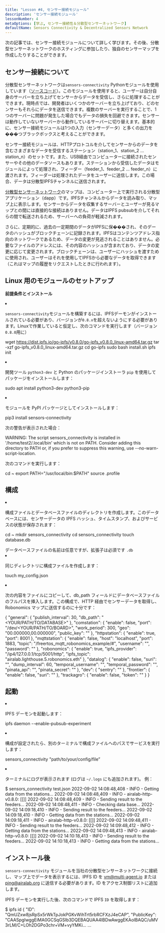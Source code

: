 ```yaml
---
title: "Lesson #4, センサー接続モジュール"
description: 'センサー接続モジュール'
lessonNumber: 4
metaOptions: [学ぶ, センサー接続性＆分散型センサーネットワーク]
defaultName: Sensors Connectivity & Decentralized Sensors Network
---
```


次の記事では、センサー接続モジュールについて詳しく学びます。その後、分散型センサーネットワークのホスティングに参加したり、独自のセンサーマップを作成したりすることができます。

## センサー接続について

分散型センサーネットワークは`sensors-connectivity` Pythonモジュールを使用しています（[ソースコード](https://github.com/airalab/sensors-connectivity)）。このモジュールを使用すると、ユーザーは自分自身のサーバーを立ち上げてセンサーからデータを受信し、さらに処理することができます。現時点では、開発者はいくつかのサーバーを立ち上げており、どのセンサーもそれらにデータを送信できます。複数のサーバーを実行することで、1つのサーバーに問題が発生した場合でもデータの損失を回避できます。センサーは動作していないサーバーから動作しているサーバーに切り替えます。基本的に、センサー接続モジュールは1つの入力（センサーデータ）と多くの出力を���つブラックボックスと考えることができます。

<LessonImages  figure figureCaption="Module architecture" src="sensors-connectivity-course/lesson-4-1.png" alt="Module architecture"/>

センサー接続モジュールは、HTTPプロトコルを介してセンサーからのデータを含むさまざまなデータを受信するステーション（station_1、station_2 ... station_n）のセットです。また、USB経由でコンピューターに接続されたセンサーやその他のデータソースもあります。ステーションから受信したデータはモジュールによって処理され、フィーダー（feeder_1、feeder_2 ... feeder_n）に渡されます。フィーダーは処理されたデータをユーザーに送信します。この場合、データは分散型IPFSチャンネルに送信されます。 

[分散型センサーネットワーク](https://sensors.robonomics.network/#/)のマップは、コンピューター上で実行される分散型アプリケーション（dapp）です。IPFSチャンネルからデータを読み取り、マップ上に表示します。センサーからデータを収集するサーバーとユーザーが見るマップとの間には直接的な接続はありません。データはIPFS pubsubを介してそれらの間で転送されるため、サーバーへの負荷が軽減されます。 

さらに、定期的に、過去の一定期間のデータがIPFSに保���され、そのデータのハッシュがブロックチェーンに記録されます。IPFSはコンテンツアドレス指向のネットワークであるため、データの変更が見逃されることはありません。必要なファイルのアドレスには、その内容のハッシュが含まれており、データの変更に応じて変更されます。ブロックチェーンは、ユーザーにハッシュを渡すために使用され、ユーザーはそれを使用してIPFSから必要なデータを取得できます（これはマップの履歴をリクエストしたときに行われます）。

## Linux 用のモジュールのセットアップ

**前提条件とインストール**

<List type="numbers">

<li>

`sensors-connectivity`モジュールを構築するには、IPFSデーモンがインストールされている必要があり、バージョンが`0.8.x`を超えないようにする必要があります。Linuxで作業していると仮定し、次のコマンドを実行します（バージョン`0.8.0`用に）

<LessonCodeWrapper codeClass="big-code" language="bash">wget https://dist.ipfs.io/go-ipfs/v0.8.0/go-ipfs_v0.8.0_linux-amd64.tar.gz
tar -xzf go-ipfs_v0.8.0_linux-amd64.tar.gz
cd go-ipfs
sudo bash install.sh
ipfs init</LessonCodeWrapper>

</li>


<li>

開発ツール `python3-dev` と Python のパッケージインストーラ `pip` を使用してパッケージをインストールします：

<LessonCodeWrapper codeClass="long-code" language="bash">sudo apt install python3-dev python3-pip</LessonCodeWrapper>

</li>


<li>

モジュールを PyPI パッケージとしてインストールします：

<LessonCodeWrapper codeClass="long-code" language="bash">pip3 install sensors-connectivity</LessonCodeWrapper>

次の警告が表示された場合： 

<LessonCodeWrapper codeClass="big-code" language="bash">WARNING: The script sensors_connectivity is installed in '/home/test2/.local/bin' which is not on PATH.
Consider adding this directory to PATH or, if you prefer to suppress this warning, use --no-warn-script-location.</LessonCodeWrapper>

次のコマンドを実行します：

<LessonCodeWrapper  language="bash">cd ~
export PATH="/usr/local/bin:$PATH"
source .profile</LessonCodeWrapper>

</li>

</List>

## 構成

<List type="numbers">

<li>

構成ファイルとデータベースファイルのディレクトリを作成します。このデータベースには、センサーデータの IPFS ハッシュ、タイムスタンプ、およびサービスの状態が保存されます：

<LessonCodeWrapper language="bash">cd ~
mkdir sensors_connectivity
cd sensors_connectivity
touch database.db</LessonCodeWrapper>

<RoboAcademyNote type="okay" title="INFO">
データベースファイルの名前は任意ですが、拡張子は必須です <code>.db</code>
</RoboAcademyNote>

</li>


<li>

同じディレクトリに構成ファイルを作成します：

<LessonCodeWrapper language="bash">touch my_config.json</LessonCodeWrapper>

</li>


<li>

次の内容をファイルにコピーして、db_path フィールドにデータベースファイルのフルパスを挿入します。この構成で、HTTP 経由でセンサーデータを取得し、Robonomics マップに送信するのに十分です：

<LessonCodeWrapper codeClass="big-code" language="json">{
   "general": {
      "publish_interval": 30,
      "db_path": "<YOUR/PATH/TO/DATABASE>"
   },
   "comstation": {
      "enable": false,
      "port": "/dev/<YOUR/PATH/TO/BOARD>",
      "work_period": 300,
      "geo": "00.000000,00.000000",
      "public_key": ""
   },
   "httpstation": {
      "enable": true,
      "port": 8001
   },
   "mqttstation": {
      "enable": false,
      "host": "localhost",
      "port": 1883,
      "topic": "/freertos_mqtt_robonomics_example/#",
      "username": "",
      "password": ""
   },
   "robonomics": {
      "enable": true,
      "ipfs_provider": "/ip4/127.0.0.1/tcp/5001/http",
      "ipfs_topic": "airalab.lighthouse.5.robonomics.eth"
   },
   "datalog": {
      "enable": false,
      "suri": "",
      "dump_interval": 60,
      "temporal_username": "",
      "temporal_password": "",
      "pinata_api": "",
      "pinata_secret": ""
   },
   "dev": {
      "sentry": ""
   },
   "frontier": {
      "enable": false,
      "suri": ""
   },
   "trackagro": {
      "enable": false,
      "token": ""
   }
}</LessonCodeWrapper>

</li>

</List>

## 起動


<List type="numbers">

<li>

IPFS デーモンを起動します：

<LessonCodeWrapper codeCLass="big-code" language="bash">ipfs daemon --enable-pubsub-experiment</LessonCodeWrapper>

</li>


<li>

構成が設定されたら、別のターミナルで構成ファイルへのパスでサービスを実行します：

<LessonCodeWrapper language="bash">sensors_connectivity "path/to/your/config/file”</LessonCodeWrapper>

</li>


<li>

ターミナルにログが表示されます (ログは `~/.logs` にも追加されます)。 例：

<LessonCodeWrapper codeClass="big-code" language="bash">$ sensors_connectivity test.json
2022-09-02 14:08:48,408 - INFO - Getting data from the stations...
2022-09-02 14:08:48,409 - INFO - airalab-http-v0.8.0: [[]]
2022-09-02 14:08:48,409 - INFO - Sending result to the feeders...
2022-09-02 14:08:48,411 - INFO - Checking data base...
2022-09-02 14:09:18,410 - INFO - Sending result to the feeders...
2022-09-02 14:09:18,410 - INFO - Getting data from the stations...
2022-09-02 14:09:18,411 - INFO - airalab-http-v0.8.0: [[]]
2022-09-02 14:09:48,411 - INFO - Sending result to the feeders...
2022-09-02 14:09:48,412 - INFO - Getting data from the stations...
2022-09-02 14:09:48,413 - INFO - airalab-http-v0.8.0: [[]]
2022-09-02 14:10:18,413 - INFO - Sending result to the feeders...
2022-09-02 14:10:18,413 - INFO - Getting data from the stations...</LessonCodeWrapper>

</li>

</List>

## インストール後

`sensors-connectivity` モジュールを当社の分散型センサーネットワークに接続し、マップ上でデータを表示するには、IPFS ID を [vm@multi-agent.io](mailto:vm@multi-agent.io) または [ping@airalab.org](mailto:ping@airalab.org) に送信する必要があります。ID をアクセス制御リストに追加します。

IPFS デーモンを実行した後、次のコマンドで IPFS `ID` を取得します：

<LessonCodeWrapper codeClass="big-code" language="bash">$ ipfs id
{
	"ID": "QmUZxw8jsRpSx5rWkTpJokPGKvWihTrt5rbRCFXzJ4eCAP",
	"PublicKey": "CAASpgIwggEiMA0GCSqGSIb3DQEBAQUAA4IBDwAwggEKAoIBAQC/uMV3rLM/C+LOh2DGPo3chr+VM+vyYMKi...
    ...</LessonCodeWrapper>